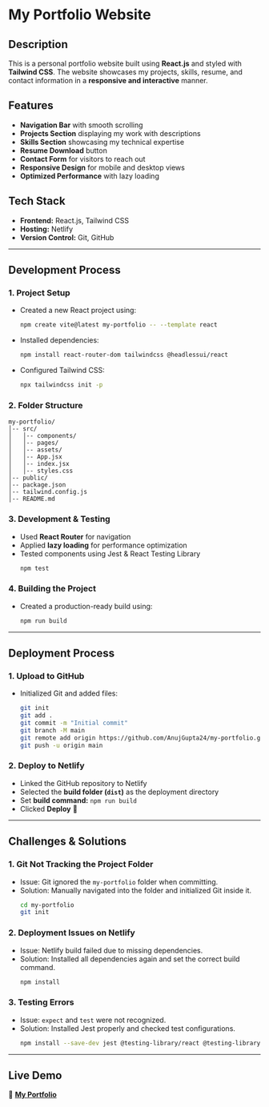 # My Portfolio Website

## Description
This is a personal portfolio website built using **React.js** and styled with **Tailwind CSS**. The website showcases my projects, skills, resume, and contact information in a **responsive and interactive** manner.

## Features
- **Navigation Bar** with smooth scrolling
- **Projects Section** displaying my work with descriptions
- **Skills Section** showcasing my technical expertise
- **Resume Download** button
- **Contact Form** for visitors to reach out
- **Responsive Design** for mobile and desktop views
- **Optimized Performance** with lazy loading

## Tech Stack
- **Frontend:** React.js, Tailwind CSS
- **Hosting:** Netlify
- **Version Control:** Git, GitHub

---

## Development Process

### 1. Project Setup
- Created a new React project using:
  ```sh
  npm create vite@latest my-portfolio -- --template react
  ```
- Installed dependencies:
  ```sh
  npm install react-router-dom tailwindcss @headlessui/react
  ```
- Configured Tailwind CSS:
  ```sh
  npx tailwindcss init -p
  ```

### 2. Folder Structure
```
my-portfolio/
│-- src/
│   │-- components/
│   │-- pages/
│   │-- assets/
│   │-- App.jsx
│   │-- index.jsx
│   │-- styles.css
│-- public/
│-- package.json
│-- tailwind.config.js
│-- README.md
```

### 3. Development & Testing
- Used **React Router** for navigation
- Applied **lazy loading** for performance optimization
- Tested components using Jest & React Testing Library
  ```sh
  npm test
  ```

### 4. Building the Project
- Created a production-ready build using:
  ```sh
  npm run build
  ```

---

## Deployment Process

### 1. Upload to GitHub
- Initialized Git and added files:
  ```sh
  git init
  git add .
  git commit -m "Initial commit"
  git branch -M main
  git remote add origin https://github.com/AnujGupta24/my-portfolio.git
  git push -u origin main
  ```

### 2. Deploy to Netlify
- Linked the GitHub repository to Netlify
- Selected the **build folder (`dist`)** as the deployment directory
- Set **build command:** `npm run build`
- Clicked **Deploy** 🎉

---

## Challenges & Solutions

### **1. Git Not Tracking the Project Folder**
- Issue: Git ignored the `my-portfolio` folder when committing.
- Solution: Manually navigated into the folder and initialized Git inside it.
  ```sh
  cd my-portfolio
  git init
  ```

### **2. Deployment Issues on Netlify**
- Issue: Netlify build failed due to missing dependencies.
- Solution: Installed all dependencies again and set the correct build command.
  ```sh
  npm install
  ```

### **3. Testing Errors**
- Issue: `expect` and `test` were not recognized.
- Solution: Installed Jest properly and checked test configurations.
  ```sh
  npm install --save-dev jest @testing-library/react @testing-library/jest-dom
  ```

---

## Live Demo
🔗 **[My Portfolio](https://my-reactapp-portfolio.netlify.app/)**
